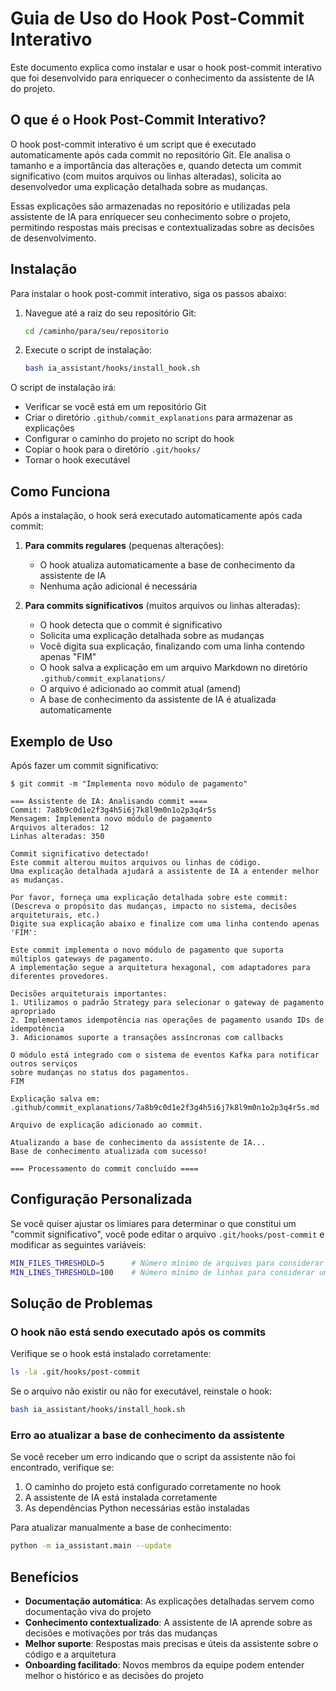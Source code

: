 # Guia de Uso do Hook Post-Commit Interativo

Este documento explica como instalar e usar o hook post-commit interativo que foi desenvolvido para enriquecer o conhecimento da assistente de IA do projeto.

## O que é o Hook Post-Commit Interativo?

O hook post-commit interativo é um script que é executado automaticamente após cada commit no repositório Git. Ele analisa o tamanho e a importância das alterações e, quando detecta um commit significativo (com muitos arquivos ou linhas alteradas), solicita ao desenvolvedor uma explicação detalhada sobre as mudanças.

Essas explicações são armazenadas no repositório e utilizadas pela assistente de IA para enriquecer seu conhecimento sobre o projeto, permitindo respostas mais precisas e contextualizadas sobre as decisões de desenvolvimento.

## Instalação

Para instalar o hook post-commit interativo, siga os passos abaixo:

1. Navegue até a raiz do seu repositório Git:
   ```bash
   cd /caminho/para/seu/repositorio
   ```

2. Execute o script de instalação:
   ```bash
   bash ia_assistant/hooks/install_hook.sh
   ```

O script de instalação irá:
- Verificar se você está em um repositório Git
- Criar o diretório `.github/commit_explanations` para armazenar as explicações
- Configurar o caminho do projeto no script do hook
- Copiar o hook para o diretório `.git/hooks/`
- Tornar o hook executável

## Como Funciona

Após a instalação, o hook será executado automaticamente após cada commit:

1. **Para commits regulares** (pequenas alterações):
   - O hook atualiza automaticamente a base de conhecimento da assistente de IA
   - Nenhuma ação adicional é necessária

2. **Para commits significativos** (muitos arquivos ou linhas alteradas):
   - O hook detecta que o commit é significativo
   - Solicita uma explicação detalhada sobre as mudanças
   - Você digita sua explicação, finalizando com uma linha contendo apenas "FIM"
   - O hook salva a explicação em um arquivo Markdown no diretório `.github/commit_explanations/`
   - O arquivo é adicionado ao commit atual (amend)
   - A base de conhecimento da assistente de IA é atualizada automaticamente

## Exemplo de Uso

Após fazer um commit significativo:

```
$ git commit -m "Implementa novo módulo de pagamento"

=== Assistente de IA: Analisando commit ====
Commit: 7a8b9c0d1e2f3g4h5i6j7k8l9m0n1o2p3q4r5s
Mensagem: Implementa novo módulo de pagamento
Arquivos alterados: 12
Linhas alteradas: 350

Commit significativo detectado!
Este commit alterou muitos arquivos ou linhas de código.
Uma explicação detalhada ajudará a assistente de IA a entender melhor as mudanças.

Por favor, forneça uma explicação detalhada sobre este commit:
(Descreva o propósito das mudanças, impacto no sistema, decisões arquiteturais, etc.)
Digite sua explicação abaixo e finalize com uma linha contendo apenas 'FIM':

Este commit implementa o novo módulo de pagamento que suporta múltiplos gateways de pagamento.
A implementação segue a arquitetura hexagonal, com adaptadores para diferentes provedores.

Decisões arquiteturais importantes:
1. Utilizamos o padrão Strategy para selecionar o gateway de pagamento apropriado
2. Implementamos idempotência nas operações de pagamento usando IDs de idempotência
3. Adicionamos suporte a transações assíncronas com callbacks

O módulo está integrado com o sistema de eventos Kafka para notificar outros serviços
sobre mudanças no status dos pagamentos.
FIM

Explicação salva em: .github/commit_explanations/7a8b9c0d1e2f3g4h5i6j7k8l9m0n1o2p3q4r5s.md

Arquivo de explicação adicionado ao commit.

Atualizando a base de conhecimento da assistente de IA...
Base de conhecimento atualizada com sucesso!

=== Processamento do commit concluído ====
```

## Configuração Personalizada

Se você quiser ajustar os limiares para determinar o que constitui um "commit significativo", você pode editar o arquivo `.git/hooks/post-commit` e modificar as seguintes variáveis:

```bash
MIN_FILES_THRESHOLD=5      # Número mínimo de arquivos para considerar um commit significativo
MIN_LINES_THRESHOLD=100    # Número mínimo de linhas para considerar um commit significativo
```

## Solução de Problemas

### O hook não está sendo executado após os commits

Verifique se o hook está instalado corretamente:
```bash
ls -la .git/hooks/post-commit
```

Se o arquivo não existir ou não for executável, reinstale o hook:
```bash
bash ia_assistant/hooks/install_hook.sh
```

### Erro ao atualizar a base de conhecimento da assistente

Se você receber um erro indicando que o script da assistente não foi encontrado, verifique se:
1. O caminho do projeto está configurado corretamente no hook
2. A assistente de IA está instalada corretamente
3. As dependências Python necessárias estão instaladas

Para atualizar manualmente a base de conhecimento:
```bash
python -m ia_assistant.main --update
```

## Benefícios

- **Documentação automática**: As explicações detalhadas servem como documentação viva do projeto
- **Conhecimento contextualizado**: A assistente de IA aprende sobre as decisões e motivações por trás das mudanças
- **Melhor suporte**: Respostas mais precisas e úteis da assistente sobre o código e a arquitetura
- **Onboarding facilitado**: Novos membros da equipe podem entender melhor o histórico e as decisões do projeto
